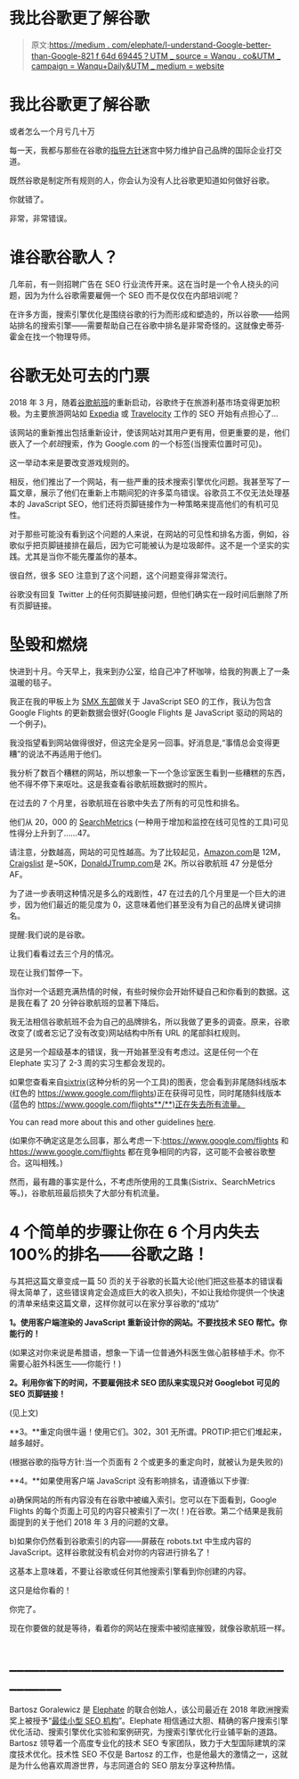 # 我比谷歌更了解谷歌

> 原文:[https://medium . com/elephate/I-understand-Google-better-than-Google-821 f 64d 69445？UTM _ source = Wanqu . co&UTM _ campaign = Wanqu+Daily&UTM _ medium = website](https://medium.com/elephate/i-understand-google-better-than-google-821f64d69445?utm_source=wanqu.co&utm_campaign=Wanqu+Daily&utm_medium=website)



# 我比谷歌更了解谷歌

或者怎么一个月亏几十万

每一天，我都与那些在谷歌的[指导方针](https://support.google.com/webmasters/answer/35769?hl=en)迷宫中努力维护自己品牌的国际企业打交道。

既然谷歌是制定所有规则的人，你会认为没有人比谷歌更知道如何做好谷歌。

你就错了。

非常，非常错误。

# 谁谷歌谷歌人？

几年前，有一则招聘广告在 SEO 行业流传开来。这在当时是一个令人挠头的问题，因为为什么谷歌需要雇佣一个 SEO 而不是仅仅在内部培训呢？



在许多方面，搜索引擎优化是围绕谷歌的行为而形成和塑造的，所以谷歌——给网站排名的搜索引擎——需要帮助自己在谷歌中排名是非常奇怪的。这就像史蒂芬·霍金在找一个物理导师。

# 谷歌无处可去的门票

2018 年 3 月，随着[谷歌航班](http://www.google.com/flights)的重新启动，谷歌终于在旅游利基市场变得更加积极。为主要旅游网站如 [Expedia](http://www.expedia.com) 或 [Travelocity](http://www.travelocity.com) 工作的 SEO 开始有点担心了…



该网站的重新推出包括重新设计，使该网站对其用户更有用，但更重要的是，他们嵌入了一个*航班*搜索，作为 Google.com 的一个标签(当搜索位置时可见)。

这一举动本来是要改变游戏规则的。



相反，他们推出了一个网站，有一些严重的技术搜索引擎优化问题。我甚至写了一篇文章，展示了他们在重新上市期间犯的许多菜鸟错误。谷歌员工不仅无法处理基本的 JavaScript SEO，他们还将页脚链接作为一种策略来提高他们的有机可见性。



对于那些可能没有看到这个问题的人来说，在网站的可见性和排名方面，例如，谷歌似乎把页脚链接排在最后，因为它可能被认为是垃圾邮件。这不是一个坚实的实践。尤其是当你不能先覆盖你的基本。

很自然，很多 SEO 注意到了这个问题，这个问题变得非常流行。



谷歌没有回复 Twitter 上的任何页脚链接问题，但他们确实在一段时间后删除了所有页脚链接。

# 坠毁和燃烧

快进到十月。今天早上，我来到办公室，给自己冲了杯咖啡，给我的狗裹上了一条温暖的毯子。



我正在我的甲板上为 [SMX 东部](https://marketinglandevents.com/smx/east/speakers/)做关于 JavaScript SEO 的工作，我认为包含 Google Flights 的更新数据会很好(Google Flights 是 JavaScript 驱动的网站的一个例子)。

我没指望看到网站做得很好，但这完全是另一回事。好消息是,“事情总会变得更糟”的说法不再适用于他们。

我分析了数百个糟糕的网站，所以想象一下一个急诊室医生看到一些糟糕的东西，他不得不停下来呕吐。这是我查看谷歌航班数据时的照片。

在过去的 7 个月里，谷歌航班在谷歌中失去了所有的可见性和排名。



他们从 20，000 的 [SearchMetrics](https://www.searchmetrics.com/) (一种用于增加和监控在线可见性的工具)可见性得分上升到了……47。

请注意，分数越高，网站的可见性越高。为了比较起见，[Amazon.com](http://www.amazon.com)是 12M， [Craigslist](http://craiglist.com) 是~50K，[DonaldJTrump.com](http://www.DonaldJTrump.com)是 2K。所以谷歌航班 47 分是低分 AF。

为了进一步表明这种情况是多么的戏剧性，47 在过去的几个月里是一个巨大的进步，因为他们最近的能见度为 0，这意味着他们甚至没有为自己的品牌关键词排名。

提醒:我们说的是谷歌。

让我们看看过去三个月的情况。



现在让我们暂停一下。

当你对一个话题充满热情的时候，有些时候你会开始怀疑自己和你看到的数据。这是我在看了 20 分钟谷歌航班的显著下降后。

我无法相信谷歌航班不会为自己的品牌排名，所以我做了更多的调查。原来，谷歌改变了(或者忘记了没有改变)网站结构中所有 URL 的尾部斜杠规则。

这是另一个超级基本的错误，我一开始甚至没有考虑过。这是任何一个在 Elephate 实习了 2-3 周的实习生都会发现的。

如果您查看来自[sixtrix](https://www.sistrix.com/)(这种分析的另一个工具)的图表，您会看到非尾随斜线版本(红色的 https://www.google.com/flights)正在获得可见性，同时尾随斜线版本(蓝色的 https://www.google.com/flights**/**)正在失去所有流量。



You can read more about this and other guidelines [here](https://support.google.com/webmasters/answer/66359?hl=en).



(如果你不确定这是怎么回事，那么考虑一下:https://www.google.com/flights 和 https://www.google.com/flights 都在竞争相同的内容，这可能不会被谷歌整合。这叫相残。)



然而，最有趣的事实是什么，不考虑所使用的工具集(Sistrix、SearchMetrics 等。)，谷歌航班最后损失了大部分有机流量。

# 4 个简单的步骤让你在 6 个月内失去 100%的排名——谷歌之路！

与其把这篇文章变成一篇 50 页的关于谷歌的长篇大论(他们把这些基本的错误看得太简单了，这些错误肯定会造成巨大的收入损失)，不如让我给你提供一个快速的清单来结束这篇文章，这样你就可以在家分享谷歌的“成功”

**1。使用客户端渲染的 JavaScript 重新设计你的网站。不要找技术 SEO 帮忙。你能行的！**

(如果这对你来说是希腊语，想象一下请一位普通外科医生做心脏移植手术。你不需要心脏外科医生——你能行！)

**2。利用你省下的时间，不要雇佣技术 SEO 团队来实现只对 Googlebot 可见的 SEO 页脚链接！**

(见上文)

**3。**重定向很牛逼！使用它们。302，301 无所谓。PROTIP:把它们堆起来，越多越好。

(根据谷歌的指导方针:当一个页面有 2 个或更多的重定向时，就被认为是失败的)



**4。**如果使用客户端 JavaScript 没有影响排名，请遵循以下步骤:

a)确保网站的所有内容没有在谷歌中被编入索引。您可以在下面看到，Google Flights 的每个页面上可见的内容只被索引了一次(！)在谷歌。第二个结果是我前面提到的关于他们 2018 年 3 月的问题的文章。



b)如果你仍然看到谷歌索引的内容——屏蔽在 robots.txt 中生成内容的 JavaScript。这样谷歌就没有机会对你的内容进行排名了！

这基本上意味着，不要让谷歌或任何其他搜索引擎看到你创建的内容。

这只是给你看的！



你完了。

现在你要做的就是等待，看着你的网站在搜索中被彻底摧毁，就像谷歌航班一样。

# ____________________________________________



Bartosz Goralewicz 是 [Elephate](http://www.elephate.com) 的联合创始人，该公司最近在 2018 年欧洲搜索奖上被授予“[最佳小型 SEO 机构](https://www.europeansearchawards.com/2018-winners)”。Elephate 相信通过大胆、精确的客户搜索引擎优化活动、搜索引擎优化实验和案例研究，为搜索引擎优化行业铺平新的道路。Bartosz 领导着一个高度专业化的技术 SEO 专家团队，致力于大型国际建筑的深度技术优化。技术性 SEO 不仅是 Bartosz 的工作，也是他最大的激情之一，这就是为什么他喜欢周游世界，与志同道合的 SEO 朋友分享这种热情。



























